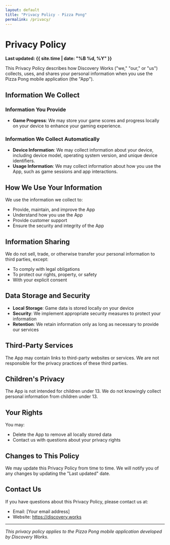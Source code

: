 ```yaml
---
layout: default
title: "Privacy Policy - Pizza Pong"
permalink: /privacy/
---
```


# Privacy Policy

**Last updated: {{ site.time | date: "%B %d, %Y" }}**

This Privacy Policy describes how Discovery Works ("we," "our," or "us") collects, uses, and shares your personal information when you use the Pizza Pong mobile application (the "App").

## Information We Collect

### Information You Provide
- **Game Progress**: We may store your game scores and progress locally on your device to enhance your gaming experience.

### Information We Collect Automatically
- **Device Information**: We may collect information about your device, including device model, operating system version, and unique device identifiers.
- **Usage Information**: We may collect information about how you use the App, such as game sessions and app interactions.

## How We Use Your Information

We use the information we collect to:
- Provide, maintain, and improve the App
- Understand how you use the App
- Provide customer support
- Ensure the security and integrity of the App

## Information Sharing

We do not sell, trade, or otherwise transfer your personal information to third parties, except:
- To comply with legal obligations
- To protect our rights, property, or safety
- With your explicit consent

## Data Storage and Security

- **Local Storage**: Game data is stored locally on your device
- **Security**: We implement appropriate security measures to protect your information
- **Retention**: We retain information only as long as necessary to provide our services

## Third-Party Services

The App may contain links to third-party websites or services. We are not responsible for the privacy practices of these third parties.

## Children's Privacy

The App is not intended for children under 13. We do not knowingly collect personal information from children under 13.

## Your Rights

You may:
- Delete the App to remove all locally stored data
- Contact us with questions about your privacy rights

## Changes to This Policy

We may update this Privacy Policy from time to time. We will notify you of any changes by updating the "Last updated" date.

## Contact Us

If you have questions about this Privacy Policy, please contact us at:
- Email: [Your email address]
- Website: https://discovery.works

---

*This privacy policy applies to the Pizza Pong mobile application developed by Discovery Works.*
